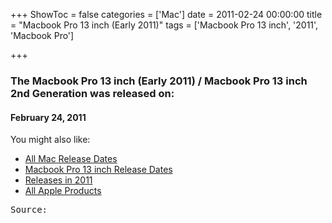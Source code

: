 +++
ShowToc = false
categories = ['Mac']
date = 2011-02-24 00:00:00
title = "Macbook Pro 13 inch (Early 2011)"
tags = ['Macbook Pro 13 inch', '2011', 'Macbook Pro']

+++

### The Macbook Pro 13 inch (Early 2011) / Macbook Pro 13 inch 2nd Generation was released on: 
#### February 24, 2011


<!--more-->


    
You might also like:

- [All Mac Release Dates](https://AppleReleaseDate.com/categories/mac/)
- [Macbook Pro 13 inch Release Dates](https://AppleReleaseDate.com/tags/macbook-pro-13-inch/)
- [Releases in 2011](https://AppleReleaseDate.com/tags/2011/)
- [All Apple Products](https://AppleReleaseDate.com/categories/)



<kbd> Source: </kbd>

